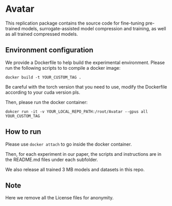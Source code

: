 # Avatar

This replication package contains the source code for fine-tuning pre-trained models, surrogate-assisted model compression and training, as well as all trained compressed models.

## Environment configuration

We provide a Dockerfile to help build the experimental environment. Please run the following scripts to to compile a docker image:
```
docker build -t YOUR_CUSTOM_TAG .
```
Be careful with the torch version that you need to use, modify the Dockerfile according to your cuda version pls.

Then, please run the docker container:
```
dokcer run -it -v YOUR_LOCAL_REPO_PATH:/root/Avatar --gpus all YOUR_CUSTOM_TAG
```

## How to run

Please use `docker attach` to go inside the docker container. 

Then, for each experiment in our paper, the scripts and instructions are in the README.md files under each subfolder.

We also release all trained 3 MB models and datasets in this repo. 

## Note

Here we remove all the License files for anonymity.

